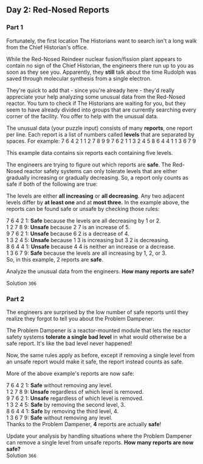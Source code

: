 ## Day 2: Red-Nosed Reports

### Part 1
Fortunately, the first location The Historians want to search isn't a long walk from the Chief Historian's office.

While the Red-Nosed Reindeer nuclear fusion/fission plant appears to contain no sign of the Chief Historian, the engineers there run up to you as soon as they see you. Apparently, they **still** talk about the time Rudolph was saved through molecular synthesis from a single electron.

They're quick to add that - since you're already here - they'd really appreciate your help analyzing some unusual data from the Red-Nosed reactor. You turn to check if The Historians are waiting for you, but they seem to have already divided into groups that are currently searching every corner of the facility. You offer to help with the unusual data.

The unusual data (your puzzle input) consists of many **reports**, one report per line. Each report is a list of numbers called **levels** that are separated by spaces. For example:
7 6 4 2 1
1 2 7 8 9
9 7 6 2 1
1 3 2 4 5
8 6 4 4 1
1 3 6 7 9

This example data contains six reports each containing five levels.

The engineers are trying to figure out which reports are **safe**. The Red-Nosed reactor safety systems can only tolerate levels that are either gradually increasing or gradually decreasing. So, a report only counts as safe if both of the following are true:

The levels are either **all increasing** or **all decreasing**.
Any two adjacent levels differ by **at least one** and at **most three.**
In the example above, the reports can be found safe or unsafe by checking those rules:

7 6 4 2 1: **Safe** because the levels are all decreasing by 1 or 2.  
1 2 7 8 9: **Unsafe** because 2 7 is an increase of 5.  
9 7 6 2 1: **Unsafe** because 6 2 is a decrease of 4.  
1 3 2 4 5: **Unsafe** because 1 3 is increasing but 3 2 is decreasing.  
8 6 4 4 1: **Unsafe** because 4 4 is neither an increase or a decrease.  
1 3 6 7 9: **Safe** because the levels are all increasing by 1, 2, or 3.  
So, in this example, 2 reports are **safe**.

Analyze the unusual data from the engineers. **How many reports are safe?**

Solution `306`


### Part 2
The engineers are surprised by the low number of safe reports until they realize they forgot to tell you about the Problem Dampener.

The Problem Dampener is a reactor-mounted module that lets the reactor safety systems **tolerate a single bad level** in what would otherwise be a safe report. It's like the bad level never happened!

Now, the same rules apply as before, except if removing a single level from an unsafe report would make it safe, the report instead counts as safe.

More of the above example's reports are now safe:

7 6 4 2 1: **Safe** without removing any level.  
1 2 7 8 9: **Unsafe** regardless of which level is removed.  
9 7 6 2 1: **Unsafe** regardless of which level is removed.  
1 3 2 4 5: **Safe** by removing the second level, 3.  
8 6 4 4 1: **Safe** by removing the third level, 4.  
1 3 6 7 9: **Safe** without removing any level.  
Thanks to the Problem Dampener, **4** reports are actually **safe**!  

Update your analysis by handling situations where the Problem Dampener can remove a single level from unsafe reports. **How many reports are now safe?**  
Solution `366`